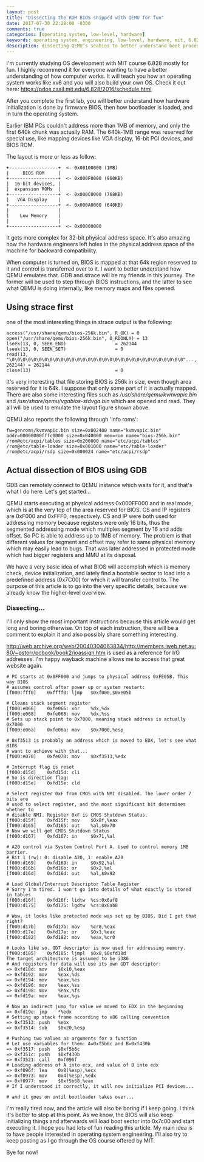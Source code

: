 ```yaml
---
layout: post
title: "Dissecting the ROM BIOS shipped with QEMU for fun"
date: 2017-07-30 22:28:00 -0300
comments: true
categories: [operating system, low-level, hardware]
keywords: operating system, engineering, low-level, hardware, mit, 6.828
description: dissecting QEMU's seabios to better understand boot process
---
```


I'm currently studying OS development with MIT course 6.828 mostly for fun.
I highly recommend it for everyone wanting to have a better understanding of
how computer works. It will teach you how an operating system works like xv6
and you will also build your own OS.
Check it out here: https://pdos.csail.mit.edu/6.828/2016/schedule.html

After you complete the first lab, you will better understand how hardware
initialization is done by firmware BIOS, then how bootloader is loaded, and
in turn the operating system.

Earlier IBM PCs couldn't address more than 1MB of memory, and only the first
640k chunk was actually RAM. The 640k-1MB range was reserved for special use,
like mapping devices like VGA display, 16-bit PCI devices, and BIOS ROM.

The layout is more or less as follow:
```
+------------------+  <- 0x00100000 (1MB)
|     BIOS ROM     |
+------------------+  <- 0x000F0000 (960KB)
|  16-bit devices, |
|  expansion ROMs  |
+------------------+  <- 0x000C0000 (768KB)
|   VGA Display    |
+------------------+  <- 0x000A0000 (640KB)
|                  |
|    Low Memory    |
|                  |
+------------------+  <- 0x00000000
```

It gets more complex for 32-bit physical address space. It's also amazing how
the hardware engineers left holes in the physical address space of the machine
for backward compatibility.

When computer is turned on, BIOS is mapped at that 64k region reserved to it
and control is transferred over to it. I want to better understand how QEMU
emulates that. GDB and strace will be my friends in this journey. The former
will be used to step through BIOS instructions, and the latter to see what
QEMU is doing internally, like memory maps and files opened.

## Using strace first

one of the most interesting things in strace output is the following: 
```
access("/usr/share/qemu/bios-256k.bin", R_OK) = 0
open("/usr/share/qemu/bios-256k.bin", O_RDONLY) = 13
lseek(13, 0, SEEK_END)                  = 262144
lseek(13, 0, SEEK_SET)                  = 0
read(13, "\0\0\0\0\0\0\0\0\0\0\0\0\0\0\0\0\0\0\0\0\0\0\0\0\0\0\0\0\0\0\0\0"..., 262144) = 262144
close(13)                               = 0
```

It's very interesting that file storing BIOS is 256k in size, even though area
reserved for it is 64k. I suppose that only some part of it is actually mapped.
There are also some interesting files such as */usr/share/qemu/kvmvapic.bin*
and */usr/share/qemu/vgabios-stdvga.bin* which are opened and read. They all will
be used to emulate the layout figure shown above.

QEMU also reports the following through 'info roms':
```
fw=genroms/kvmvapic.bin size=0x002400 name="kvmvapic.bin"
addr=00000000fffc0000 size=0x040000 mem=rom name="bios-256k.bin"
/rom@etc/acpi/tables size=0x200000 name="etc/acpi/tables"
/rom@etc/table-loader size=0x001000 name="etc/table-loader"
/rom@etc/acpi/rsdp size=0x000024 name="etc/acpi/rsdp"
```

## Actual dissection of BIOS using GDB

GDB can remotely connect to QEMU instance which waits for it, and that's what I
do here. Let's get started...

QEMU starts executing at physical address 0x000FF000 and in real mode, which
is at the very top of the area reserved for BIOS. CS and IP registers are
0xF000 and 0xFFF0, respectively. CS and IP were both used for addressing
memory because registers were only 16 bits, thus the segmented addressing mode
which multiples segment by 16 and adds offset. So PC is able to address up to
1MB of memory. The problem is that different values for segment and offset may
refer to same physical memory which may easily lead to bugs. That was later
addressed in protected mode which had bigger registers and MMU at its disposal.

We have a very basic idea of what BIOS will accomplish which is memory check,
device initialization, and lately find a bootable sector to load into a
predefined address (0x7C00) for which it will transfer control to.
The purpose of this article is to go into the very specific details, because we
already know the higher-level overview.

### Dissecting...

I'll only show the most important instructions because this article would get
long and boring otherwise. On top of each instruction, there will be a comment
to explain it and also possibly share something interesting.

http://web.archive.org/web/20040304063834/http://members.iweb.net.au:80/~pstorr/pcbook/book2/ioassign.htm
is used as a reference for I/O addresses. I'm happy wayback machine allows me
to access that great website again.

```
# PC starts at 0x0FF000 and jumps to physical address 0xFE05B. This way BIOS
# assumes control after power up or system restart:
[f000:fff0]    0xffff0:	ljmp   $0xf000,$0xe05b

# Cleans stack segment register
[f000:e066]    0xfe066:	xor    %dx,%dx
[f000:e068]    0xfe068:	mov    %dx,%ss
# Sets up stack point to 0x7000, meaning stack address is actually 0x7000
[f000:e06a]    0xfe06a:	mov    $0x7000,%esp

# 0xf3513 is probably an address which is moved to EDX, let's see what BIOS
# want to achieve with that...
[f000:e070]    0xfe070:	mov    $0xf3513,%edx

# Interrupt flag is reset
[f000:d15d]    0xfd15d:	cli
# So is direction flag:
[f000:d15e]    0xfd15e:	cld 

# Select register 0xF from CMOS with NMI disabled. The lower order 7 bits are
# used to select register, and the most significant bit determines whether to
# disable NMI. Register 0xF is CMOS Shutdown Status.
[f000:d15f]    0xfd15f:	mov    $0x8f,%eax
[f000:d165]    0xfd165:	out    %al,$0x70
# Now we will get CMOS Shutdown Status 
[f000:d167]    0xfd167:	in     $0x71,%al

# A20 control via System Control Port A. Used to control memory 1MB barrier.
# Bit 1 (rw): 0: disable A20, 1: enable A20
[f000:d169]    0xfd169:	in     $0x92,%al
[f000:d16b]    0xfd16b:	or     $0x2,%al
[f000:d16d]    0xfd16d:	out    %al,$0x92

# Load Global/Interrupt Descriptor Table Register
# Sorry I'm tired. I won't go into details of what exactly is stored in tables
[f000:d16f]    0xfd16f:	lidtw  %cs:0x6af8
[f000:d175]    0xfd175:	lgdtw  %cs:0x6ab8

# Wow, it looks like protected mode was set up by BIOS. Did I get that right?
[f000:d17b]    0xfd17b:	mov    %cr0,%eax
[f000:d17e]    0xfd17e:	or     $0x1,%eax
[f000:d182]    0xfd182:	mov    %eax,%cr0

# Looks like so. GDT descriptor is now used for addressing memory.
[f000:d185]    0xfd185:	ljmpl  $0x8,$0xfd18d
The target architecture is assumed to be i386
# And registers for data will use its own GDT descriptor:
=> 0xfd18d:	mov    $0x10,%eax
=> 0xfd192:	mov    %eax,%ds
=> 0xfd194:	mov    %eax,%es
=> 0xfd196:	mov    %eax,%ss
=> 0xfd198:	mov    %eax,%fs
=> 0xfd19a:	mov    %eax,%gs

# Now an indirect jump for value we moved to EDX in the beginning
=> 0xfd19e:	jmp    *%edx
# Setting up stack frame according to x86 calling convention
=> 0xf3513:	push   %ebx
=> 0xf3514:	sub    $0x20,%esp

# Pushing two values as arguments for a function
# Let use variables for them: A=0xf5b6c and B=0xf430b
=> 0xf3517:	push   $0xf5b6c
=> 0xf351c:	push   $0xf430b
=> 0xf3521:	call   0xf096f
# Loading address of A into ecx, and value of B into edx
=> 0xf096f:	lea    0x8(%esp),%ecx
=> 0xf0973:	mov    0x4(%esp),%edx
=> 0xf0977:	mov    $0xf5b68,%eax
# If I understood it correctly, it will now initialize PCI devices...

# and it goes on until bootloader takes over...
```

I'm really tired now, and the article will also be boring if I keep going.
I think it's better to stop at this point. As we know, the BIOS will also
keep initializing things and afterwards will load boot sector into 0x7c00
and start executing it. I hope you had lots of fun reading this article.
My main idea is to have people interested in operating system engineering.
I'll also try to keep posting as I go through the OS course offered by MIT.

Bye for now!
